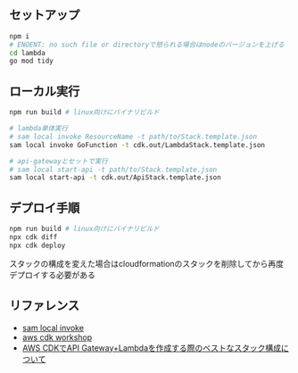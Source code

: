 ## セットアップ

```sh
npm i
# ENOENT: no such file or directoryで怒られる場合はnodeのバージョンを上げる
cd lambda
go mod tidy
```

## ローカル実行

```sh
npm run build # linux向けにバイナリビルド

# lambda単体実行
# sam local invoke ResourceName -t path/to/Stack.template.json
sam local invoke GoFunction -t cdk.out/LambdaStack.template.json

# api-gatewayとセットで実行
# sam local start-api -t path/to/Stack.template.json
sam local start-api -t cdk.out/ApiStack.template.json
```

## デプロイ手順

```sh
npm run build # linux向けにバイナリビルド
npx cdk diff
npx cdk deploy
```

スタックの構成を変えた場合はcloudformationのスタックを削除してから再度デプロイする必要がある

## リファレンス

- [sam local invoke](https://docs.aws.amazon.com/ja_jp/serverless-application-model/latest/developerguide/sam-cli-command-reference-sam-local-invoke.html)
- [aws cdk workshop](https://cdkworkshop.com/20-typescript.html)
- [AWS CDKでAPI Gateway+Lambdaを作成する際のベストなスタック構成について](https://dev.classmethod.jp/articles/apig-and-lambda-best-stack-configuration-with-aws-cdk/)  
